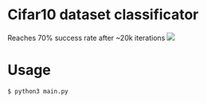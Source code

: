# Cifar10 dataset classificator
Reaches 70% success rate after ~20k iterations
![](https://pp.userapi.com/c834203/v834203636/9afac/j2to6VfBfnM.jpg)

# Usage
```sh
$ python3 main.py
```
